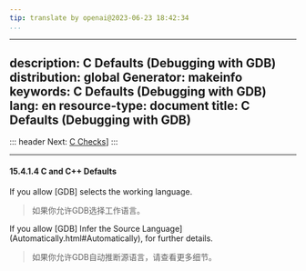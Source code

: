 ```yaml
---
tip: translate by openai@2023-06-23 18:42:34
...
```

---
description: C Defaults (Debugging with GDB)
distribution: global
Generator: makeinfo
keywords: C Defaults (Debugging with GDB)
lang: en
resource-type: document
title: C Defaults (Debugging with GDB)
---
::: header
Next: [C Checks](C-Checks.html#C-Checks)]
:::

---

#### 15.4.1.4 C and C++ Defaults


If you allow [GDB] selects the working language.

> 如果你允许GDB选择工作语言。


If you allow [GDB] Infer the Source Language](Automatically.html#Automatically), for further details.

> 如果你允许GDB自动推断源语言，请查看更多细节。
